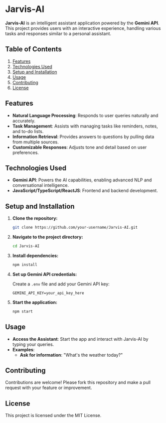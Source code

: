 
# Jarvis-AI

**Jarvis-AI** is an intelligent assistant application powered by the **Gemini API**. This project provides users with an interactive experience, handling various tasks and responses similar to a personal assistant. 

## Table of Contents

1. [Features](#features)
2. [Technologies Used](#technologies-used)
3. [Setup and Installation](#setup-and-installation)
4. [Usage](#usage)
5. [Contributing](#contributing)
6. [License](#license)

## Features

- **Natural Language Processing**: Responds to user queries naturally and accurately.
- **Task Management**: Assists with managing tasks like reminders, notes, and to-do lists.
- **Information Retrieval**: Provides answers to questions by pulling data from multiple sources.
- **Customizable Responses**: Adjusts tone and detail based on user preferences.

## Technologies Used

- **Gemini API**: Powers the AI capabilities, enabling advanced NLP and conversational intelligence.
- **JavaScript/TypeScript/ReactJS**: Frontend and backend development.
  
## Setup and Installation

1. **Clone the repository:**

   ```bash
   git clone https://github.com/your-username/Jarvis-AI.git
   ```

2. **Navigate to the project directory:**

   ```bash
   cd Jarvis-AI
   ```

3. **Install dependencies:**

   ```bash
   npm install
   ```

4. **Set up Gemini API credentials:**

   Create a `.env` file and add your Gemini API key:

   ```plaintext
   GEMINI_API_KEY=your_api_key_here
   ```

5. **Start the application:**

   ```bash
   npm start
   ```

## Usage

- **Access the Assistant**: Start the app and interact with Jarvis-AI by typing your queries.
- **Examples**:
  - **Ask for information**: "What's the weather today?"

## Contributing

Contributions are welcome! Please fork this repository and make a pull request with your feature or improvement.

## License

This project is licensed under the MIT License.

